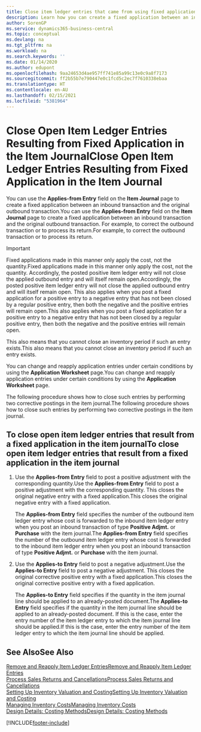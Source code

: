 ```yaml
---
title: Close item ledger entries that came from using fixed application
description: Learn how you can create a fixed application between an inbound transaction and the original outbound transaction in the item journal.
author: SorenGP
ms.service: dynamics365-business-central
ms.topic: conceptual
ms.devlang: na
ms.tgt_pltfrm: na
ms.workload: na
ms.search.keywords: ''
ms.date: 01/14/2020
ms.author: edupont
ms.openlocfilehash: 9aa24653d4ae957ff741e85a99c13e0c9a8f7173
ms.sourcegitcommit: ff2b55b7e790447e0c1fcd5c2ec7f7610338ebaa
ms.translationtype: HT
ms.contentlocale: en-AU
ms.lasthandoff: 02/15/2021
ms.locfileid: "5381964"
---
```

# <a name="close-open-item-ledger-entries-resulting-from-fixed-application-in-the-item-journal"></a><span data-ttu-id="e81e7-103">Close Open Item Ledger Entries Resulting from Fixed Application in the Item Journal</span><span class="sxs-lookup"><span data-stu-id="e81e7-103">Close Open Item Ledger Entries Resulting from Fixed Application in the Item Journal</span></span>

<span data-ttu-id="e81e7-104">You can use the **Applies-from Entry** field on the **Item Journal** page to create a fixed application between an inbound transaction and the original outbound transaction.</span><span class="sxs-lookup"><span data-stu-id="e81e7-104">You can use the **Applies-from Entry** field on the **Item Journal** page to create a fixed application between an inbound transaction and the original outbound transaction.</span></span> <span data-ttu-id="e81e7-105">For example, to correct the outbound transaction or to process its return.</span><span class="sxs-lookup"><span data-stu-id="e81e7-105">For example, to correct the outbound transaction or to process its return.</span></span>  

> [!IMPORTANT]  
> <span data-ttu-id="e81e7-106">Fixed applications made in this manner only apply the cost, not the quantity.</span><span class="sxs-lookup"><span data-stu-id="e81e7-106">Fixed applications made in this manner only apply the cost, not the quantity.</span></span> <span data-ttu-id="e81e7-107">Accordingly, the posted positive item ledger entry will not close the applied outbound entry and will itself remain open.</span><span class="sxs-lookup"><span data-stu-id="e81e7-107">Accordingly, the posted positive item ledger entry will not close the applied outbound entry and will itself remain open.</span></span> <span data-ttu-id="e81e7-108">This also applies when you post a fixed application for a positive entry to a negative entry that has not been closed by a regular positive entry, then both the negative and the positive entries will remain open.</span><span class="sxs-lookup"><span data-stu-id="e81e7-108">This also applies when you post a fixed application for a positive entry to a negative entry that has not been closed by a regular positive entry, then both the negative and the positive entries will remain open.</span></span>  
>
> <span data-ttu-id="e81e7-109">This also means that you cannot close an inventory period if such an entry exists.</span><span class="sxs-lookup"><span data-stu-id="e81e7-109">This also means that you cannot close an inventory period if such an entry exists.</span></span>  

<span data-ttu-id="e81e7-110">You can change and reapply application entries under certain conditions by using the **Application Worksheet** page.</span><span class="sxs-lookup"><span data-stu-id="e81e7-110">You can change and reapply application entries under certain conditions by using the **Application Worksheet** page.</span></span>  

<span data-ttu-id="e81e7-111">The following procedure shows how to close such entries by performing two corrective postings in the item journal.</span><span class="sxs-lookup"><span data-stu-id="e81e7-111">The following procedure shows how to close such entries by performing two corrective postings in the item journal.</span></span>  

## <a name="to-close-open-item-ledger-entries-that-result-from-a-fixed-application-in-the-item-journal"></a><span data-ttu-id="e81e7-112">To close open item ledger entries that result from a fixed application in the item journal</span><span class="sxs-lookup"><span data-stu-id="e81e7-112">To close open item ledger entries that result from a fixed application in the item journal</span></span>  

1. <span data-ttu-id="e81e7-113">Use the **Applies-from Entry** field to post a positive adjustment with the corresponding quantity.</span><span class="sxs-lookup"><span data-stu-id="e81e7-113">Use the **Applies-from Entry** field to post a positive adjustment with the corresponding quantity.</span></span> <span data-ttu-id="e81e7-114">This closes the original negative entry with a fixed application.</span><span class="sxs-lookup"><span data-stu-id="e81e7-114">This closes the original negative entry with a fixed application.</span></span>  

    <span data-ttu-id="e81e7-115">The **Applies-from Entry** field specifies the number of the outbound item ledger entry whose cost is forwarded to the inbound item ledger entry when you post an inbound transaction of type **Positive Adjmt.** or **Purchase** with the item journal.</span><span class="sxs-lookup"><span data-stu-id="e81e7-115">The **Applies-from Entry** field specifies the number of the outbound item ledger entry whose cost is forwarded to the inbound item ledger entry when you post an inbound transaction of type **Positive Adjmt.** or **Purchase** with the item journal.</span></span>  
2. <span data-ttu-id="e81e7-116">Use the **Applies-to Entry** field to post a negative adjustment.</span><span class="sxs-lookup"><span data-stu-id="e81e7-116">Use the **Applies-to Entry** field to post a negative adjustment.</span></span> <span data-ttu-id="e81e7-117">This closes the original corrective positive entry with a fixed application.</span><span class="sxs-lookup"><span data-stu-id="e81e7-117">This closes the original corrective positive entry with a fixed application.</span></span>  

    <span data-ttu-id="e81e7-118">The **Applies-to Entry** field specifies if the quantity in the item journal line should be applied to an already-posted document.</span><span class="sxs-lookup"><span data-stu-id="e81e7-118">The **Applies-to Entry** field specifies if the quantity in the item journal line should be applied to an already-posted document.</span></span> <span data-ttu-id="e81e7-119">If this is the case, enter the entry number of the item ledger entry to which the item journal line should be applied.</span><span class="sxs-lookup"><span data-stu-id="e81e7-119">If this is the case, enter the entry number of the item ledger entry to which the item journal line should be applied.</span></span>

## <a name="see-also"></a><span data-ttu-id="e81e7-120">See Also</span><span class="sxs-lookup"><span data-stu-id="e81e7-120">See Also</span></span>

[<span data-ttu-id="e81e7-121">Remove and Reapply Item Ledger Entries</span><span class="sxs-lookup"><span data-stu-id="e81e7-121">Remove and Reapply Item Ledger Entries</span></span>](finance-how-to-remove-and-reapply-item-entries.md)  
[<span data-ttu-id="e81e7-122">Process Sales Returns and Cancellations</span><span class="sxs-lookup"><span data-stu-id="e81e7-122">Process Sales Returns and Cancellations</span></span>](sales-how-process-sales-returns-cancellations.md)  
[<span data-ttu-id="e81e7-123">Setting Up Inventory Valuation and Costing</span><span class="sxs-lookup"><span data-stu-id="e81e7-123">Setting Up Inventory Valuation and Costing</span></span>](finance-set-up-inventory-valuation-and-costing.md)  
[<span data-ttu-id="e81e7-124">Managing Inventory Costs</span><span class="sxs-lookup"><span data-stu-id="e81e7-124">Managing Inventory Costs</span></span>](finance-manage-inventory-costs.md)  
[<span data-ttu-id="e81e7-125">Design Details: Costing Methods</span><span class="sxs-lookup"><span data-stu-id="e81e7-125">Design Details: Costing Methods</span></span>](design-details-costing-methods.md)


[!INCLUDE[footer-include](includes/footer-banner.md)]